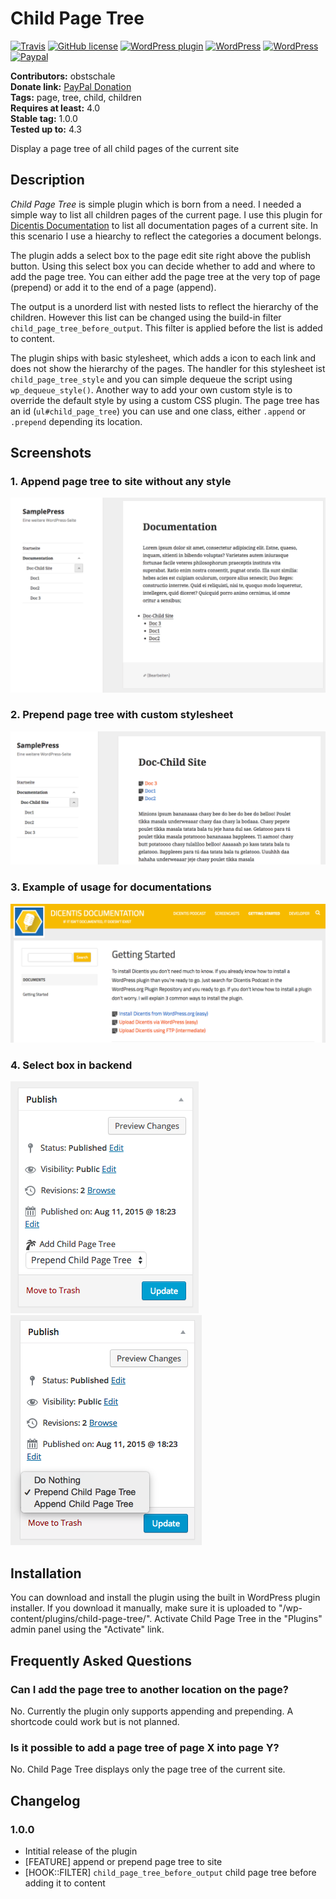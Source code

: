 # Child Page Tree #

[![Travis](https://img.shields.io/travis/obstschale/child-page-tree.svg?style=flat-square)](https://travis-ci.org/obstschale/child-page-tree)
[![GitHub license](https://img.shields.io/badge/license-GPLv3-blue.svg?style=flat-square)](https://raw.githubusercontent.com/obstschale/child-page-tree/master/LICENSE)
[![WordPress plugin](https://img.shields.io/wordpress/plugin/v/child-page-tree.svg?style=flat-square)](https://wordpress.org/plugins/child-page-tree/)
[![WordPress](https://img.shields.io/wordpress/plugin/dt/child-page-tree.svg?style=flat-square)](https://wordpress.org/plugins/child-page-tree/)
[![WordPress](https://img.shields.io/wordpress/v/child-page-tree.svg?style=flat-square)](https://wordpress.org/plugins/child-page-tree/)
[![Paypal](https://img.shields.io/badge/PayPal-donate-blue.svg?style=flat-square)](http://bit.ly/hhb-paypal)

**Contributors:** obstschale  
**Donate link:** [PayPal Donation](http://bit.ly/hhb-paypal)  
**Tags:** page, tree, child, children  
**Requires at least:** 4.0  
**Stable tag:** 1.0.0  
**Tested up to:** 4.3  

Display a page tree of all child pages of the current site

## Description ##

_Child Page Tree_ is simple plugin which is born from a need. I needed a simple way to list all children pages of the current page. I use this plugin for [Dicentis Documentation](http://docs.dicentis.io) to list all documentation pages of a current site. In this scenario I use a hiearchy to reflect the categories a document belongs.

The plugin adds a select box to the page edit site right above the publish button. Using this select box you can decide whether to add and where to add the page tree. You can either add the page tree at the very top of page (prepend) or add it to the end of a page (append).

The output is a unorderd list with nested lists to reflect the hierarchy of the children. However this list can be changed using the build-in filter `child_page_tree_before_output`. This filter is applied before the list is added to content.

The plugin ships with basic stylesheet, which adds a icon to each link and does not show the hierarchy of the pages. The handler for this stylesheet ist `child_page_tree_style` and you can simple dequeue the script using `wp_dequeue_style()`. Another way to add your own custom style is to override the default style by using a custom CSS plugin. The page tree has an id (`ul#child_page_tree`) you can use and one class, either `.append` or `.prepend` depending its location.

## Screenshots ##

### 1. Append page tree to site without any style ###
![Screenshot of the settings page](screenshots/screenshot1.png)

### 2. Prepend page tree with custom stylesheet ###
![Screenshot of the settings page](screenshots/screenshot2.png)

### 3. Example of usage for documentations ###
![Screenshot of the settings page](screenshots/screenshot3.png)

### 4. Select box in backend ###
![Screenshot of the settings page](screenshots/screenshot4.png)
![Screenshot of the settings page](screenshots/screenshot5.png)


## Installation ##

You can download and install the plugin using the built in WordPress plugin installer. If you download it manually, make sure it is uploaded to \"/wp-content/plugins/child-page-tree/\". Activate Child Page Tree in the \"Plugins\" admin panel using the \"Activate\" link.


## Frequently Asked Questions ##

### Can I add the page tree to another location on the page? ###

No. Currently the plugin only supports appending and prepending. A shortcode could work but is not planned.

### Is it possible to add a page tree of page X into page Y? ###

No. Child Page Tree displays only the page tree of the current site.

   
## Changelog ##


### 1.0.0 ###
* Intitial release of the plugin
* [FEATURE] append or prepend page tree to site
* [HOOK::FILTER] `child_page_tree_before_output` child page tree before adding it to content